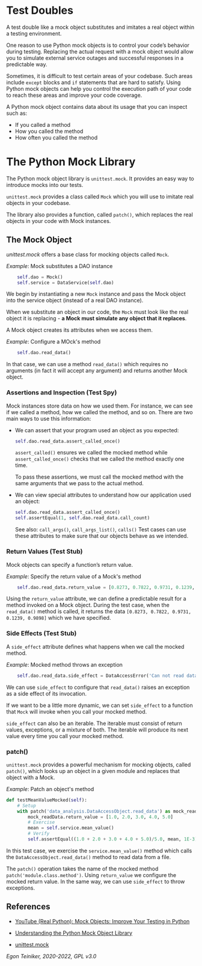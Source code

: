 # Test Doubles

A test double like a mock object substitutes and imitates a real object within a testing environment.

One reason to use Python mock objects is to control your code’s behavior during testing.
Replacing the actual request with a mock object would allow you to simulate external service outages 
and successful responses in a predictable way.

Sometimes, it is difficult to test certain areas of your codebase. 
Such areas include `except` blocks and `if` statements that are hard to satisfy. 
Using Python mock objects can help you control the execution path of your code to 
reach these areas and improve your code coverage.

A Python mock object contains data about its usage that you can inspect such as:
* If you called a method
* How you called the method
* How often you called the method

# The Python Mock Library 
The Python mock object library is `unittest.mock`. 
It provides an easy way to introduce mocks into our tests.

`unittest.mock` provides a class called `Mock` which you will use to imitate real
objects in your codebase. 

The library also provides a function, called `patch()`, which replaces the real 
objects in your code with Mock instances.

## The Mock Object 
_unittest.mock_ offers a base class for mocking objects called `Mock`. 

_Example_: Mock substitutes a DAO instance
```Python
    self.dao = Mock()  
    self.service = DataService(self.dao)
```
We begin by instantiating a new `Mock` instance and pass the Mock object into the 
service object (instead of a real DAO instance).

When we substitute an object in our code, the `Mock` must look like the real object it is 
replacing - **a Mock must simulate any object that it replaces**.

A Mock object creates its attributes when we access them.

_Example_: Configure a MOck's method
```Python
    self.dao.read_data()
```
In that case, we can use a method `read_data()` which requires no arguments (in fact it will
accept any argument) and returns another Mock object.

### Assertions and Inspection (Test Spy)
Mock instances store data on how we used them. 
For instance, we can see if we called a method, how we called the method, and so on. 
There are two main ways to use this information:
* We can assert that your program used an object as you expected:
    ```Python
    self.dao.read_data.assert_called_once()
    ```
  `assert_called()` ensures we called the mocked method while 
  `assert_called_once()` checks that we called the method exactly one time.
  
  To pass these assertions, we must call the mocked method with the same 
  arguments that we pass to the actual method.

* We can view special attributes to understand how our application used an object:  
    ```Python
    self.dao.read_data.assert_called_once()
    self.assertEqual(1, self.dao.read_data.call_count)    
    ```
    See also: `call_args()`, `call_args_list()`, `calls()`
    Test cases can use these attributes to make sure that our objects behave 
    as we intended.        


### Return Values (Test Stub)
Mock objects can specify a function’s return value. 

_Example_: Specify the return value of a Mock's method 
```Python
    self.dao.read_data.return_value = [0.8273, 0.7822, 0.9731, 0.1239, 0.9898]
```
Using the `return_value` attribute, we can define a predictable result for a method
invoked on a Mock object.
During the test case, when the `read_data()` method is called, it returns the data
`[0.8273, 0.7822, 0.9731, 0.1239, 0.9898]` which we have specified.

### Side Effects (Test Stub)
A `side_effect` attribute defines what happens when we call the mocked method.

_Example_: Mocked method throws an exception
```Python
    self.dao.read_data.side_effect = DataAccessError('Can not read data!')
```
We can use `side_effect` to configure that `read_data()` raises an exception 
as a side effect of its invocation.

If we want to be a little more dynamic, we can set `side_effect` to a function 
that `Mock` will invoke when you call your mocked method.

`side_effect` can also be an iterable. The iterable must consist of return values, 
exceptions, or a mixture of both. 
The iterable will produce its next value every time you call your mocked method. 

### patch()

`unittest.mock` provides a powerful mechanism for mocking objects, called `patch()`, 
which looks up an object in a given module and replaces that object with a Mock.

_Example_: Patch an object's method
```Python
def testMeanValueMocked(self):
    # Setup
    with patch('data_analysis.DataAccessObject.read_data') as mock_readData:
        mock_readData.return_value = [1.0, 2.0, 3.0, 4.0, 5.0]        
        # Exercise
        mean = self.service.mean_value()
        # Verify
        self.assertEqual((1.0 + 2.0 + 3.0 + 4.0 + 5.0)/5.0, mean, 1E-3)    
```
In this test case, we exercise the `service.mean_value()` method which calls the 
`DataAccessObject.read_data()` method to read data from a file.

The `patch()` operation takes the name of the mocked method `patch('module.class.method')`.
Using `return_value` we configure the mocked return value. 
In the same way, we can use `side_effect` to throw exceptions.

## References
* [YouTube (Real Python): Mock Objects: Improve Your Testing in Python](https://youtu.be/05QPrIv5auA)

* [Understanding the Python Mock Object Library](https://realpython.com/python-mock-library/)
* [unittest.mock](https://docs.python.org/3/library/unittest.mock-examples.html)

*Egon Teiniker, 2020-2022, GPL v3.0*
